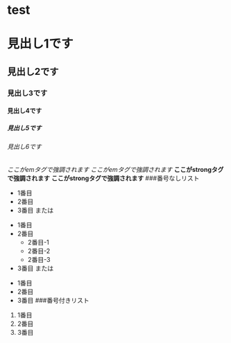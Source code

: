 # test
# 見出し1です
## 見出し2です
### 見出し3です
#### 見出し4です
##### 見出し5です
###### 見出し6です

*ここがemタグで強調されます*
_ここがemタグで強調されます_
**ここがstrongタグで強調されます**
__ここがstrongタグで強調されます__
###番号なしリスト
* 1番目
* 2番目
* 3番目
または
+ 1番目
+ 2番目
    + 2番目-1
    + 2番目-2
    + 2番目-3
+ 3番目
または
- 1番目
- 2番目
- 3番目
###番号付きリスト
1. 1番目
2. 2番目
3. 3番目
